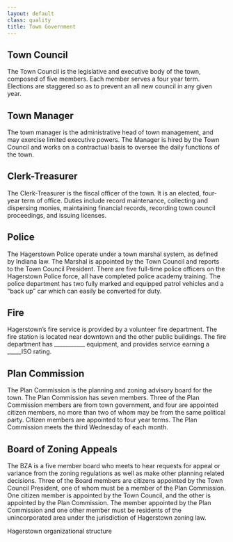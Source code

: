 ```yaml
---
layout: default
class: quality
title: Town Government
---
```


## Town Council

The Town Council is the legislative and executive body of the town, composed of five members. Each member serves a four year term. Elections are staggered so as to prevent an all new council in any given year.

## Town Manager

The town manager is the administrative head of town management, and may exercise limited executive powers. The Manager is hired by the Town Council and works on a contractual basis to oversee the daily functions of the town.

## Clerk-Treasurer

The Clerk-Treasurer is the fiscal officer of the town. It is an elected, four-year term of office. Duties include record maintenance, collecting and dispersing monies, maintaining financial records, recording town council proceedings, and issuing licenses.

## Police

The Hagerstown Police operate under a town marshal system, as defined by Indiana law. The Marshal is appointed by the Town Council and reports to the Town Council President. There are five full-time police officers on the Hagerstown Police force, all have completed police academy training. The police department has two fully marked and equipped patrol vehicles and a “back up” car which can easily be converted for duty.

## Fire

Hagerstown’s fire service is provided by a volunteer fire department. The fire station is located near downtown and the other public buildings. The fire department has <span class="proof">___________</span> equipment, and provides service earning a <span class="proof">_____ISO</span> rating.

## Plan Commission

The Plan Commission is the planning and zoning advisory board for the town. The Plan Commission has seven members. Three of the Plan Commission members are from town government, and four are appointed citizen members, no more than two of whom may be from the same political party. Citizen members are appointed to four year terms. The Plan Commission meets the third Wednesday of each month.

## Board of Zoning Appeals

The BZA is a five member board who meets to hear requests for appeal or variance from the zoning regulations as well as make other planning related decisions. Three of the Board members are citizens appointed by the Town Council President, one of whom must be a member of the Plan Commission. One citizen member is appointed by the Town Council, and the other is appointed by the Plan Commission. The member appointed by the Plan Commission and one other member must be residents of the unincorporated area under the jurisdiction of Hagerstown zoning law.

<div class="ph ph-chart">Hagerstown organizational structure</div>
